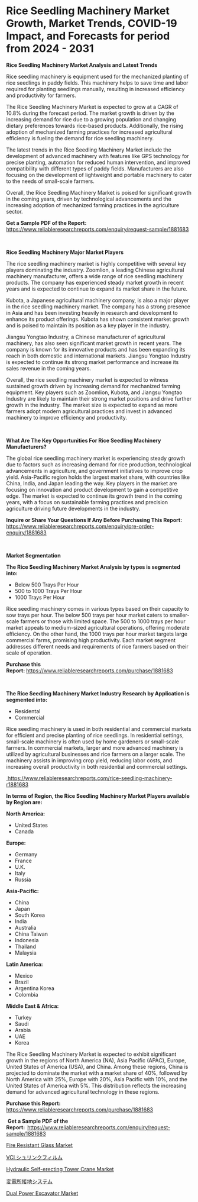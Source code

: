 <p><h1>Rice Seedling Machinery Market Growth, Market Trends, COVID-19 Impact, and Forecasts for period from 2024 - 2031</h1></p><p><strong>Rice Seedling Machinery Market Analysis and Latest Trends</strong></p>
<p><p>Rice seedling machinery is equipment used for the mechanized planting of rice seedlings in paddy fields. This machinery helps to save time and labor required for planting seedlings manually, resulting in increased efficiency and productivity for farmers.</p><p>The Rice Seedling Machinery Market is expected to grow at a CAGR of 10.8% during the forecast period. The market growth is driven by the increasing demand for rice due to a growing population and changing dietary preferences towards rice-based products. Additionally, the rising adoption of mechanized farming practices for increased agricultural efficiency is fueling the demand for rice seedling machinery.</p><p>The latest trends in the Rice Seedling Machinery Market include the development of advanced machinery with features like GPS technology for precise planting, automation for reduced human intervention, and improved compatibility with different types of paddy fields. Manufacturers are also focusing on the development of lightweight and portable machinery to cater to the needs of small-scale farmers.</p><p>Overall, the Rice Seedling Machinery Market is poised for significant growth in the coming years, driven by technological advancements and the increasing adoption of mechanized farming practices in the agriculture sector.</p></p>
<p><strong>Get a Sample PDF of the Report:&nbsp;</strong> <a href="https://www.reliableresearchreports.com/enquiry/request-sample/1881683">https://www.reliableresearchreports.com/enquiry/request-sample/1881683</a></p>
<p>&nbsp;</p>
<p><strong>Rice Seedling Machinery Major Market Players</strong></p>
<p><p>The rice seedling machinery market is highly competitive with several key players dominating the industry. Zoomlion, a leading Chinese agricultural machinery manufacturer, offers a wide range of rice seedling machinery products. The company has experienced steady market growth in recent years and is expected to continue to expand its market share in the future.</p><p>Kubota, a Japanese agricultural machinery company, is also a major player in the rice seedling machinery market. The company has a strong presence in Asia and has been investing heavily in research and development to enhance its product offerings. Kubota has shown consistent market growth and is poised to maintain its position as a key player in the industry.</p><p>Jiangsu Yongtao Industry, a Chinese manufacturer of agricultural machinery, has also seen significant market growth in recent years. The company is known for its innovative products and has been expanding its reach in both domestic and international markets. Jiangsu Yongtao Industry is expected to continue its strong market performance and increase its sales revenue in the coming years.</p><p>Overall, the rice seedling machinery market is expected to witness sustained growth driven by increasing demand for mechanized farming equipment. Key players such as Zoomlion, Kubota, and Jiangsu Yongtao Industry are likely to maintain their strong market positions and drive further growth in the industry. The market size is expected to expand as more farmers adopt modern agricultural practices and invest in advanced machinery to improve efficiency and productivity.</p></p>
<p>&nbsp;</p>
<p><strong>What Are The Key Opportunities For Rice Seedling Machinery Manufacturers?</strong></p>
<p><p>The global rice seedling machinery market is experiencing steady growth due to factors such as increasing demand for rice production, technological advancements in agriculture, and government initiatives to improve crop yield. Asia-Pacific region holds the largest market share, with countries like China, India, and Japan leading the way. Key players in the market are focusing on innovation and product development to gain a competitive edge. The market is expected to continue its growth trend in the coming years, with a focus on sustainable farming practices and precision agriculture driving future developments in the industry.</p></p>
<p><strong>Inquire or Share Your Questions If Any Before Purchasing This Report:</strong> <a href="https://www.reliableresearchreports.com/enquiry/pre-order-enquiry/1881683">https://www.reliableresearchreports.com/enquiry/pre-order-enquiry/1881683</a></p>
<p>&nbsp;</p>
<p><strong>Market Segmentation</strong></p>
<p><strong>The Rice Seedling Machinery Market Analysis by types is segmented into:</strong></p>
<p><ul><li>Below 500 Trays Per Hour</li><li>500 to 1000 Trays Per Hour</li><li>1000 Trays Per Hour</li></ul></p>
<p><p>Rice seedling machinery comes in various types based on their capacity to sow trays per hour. The below 500 trays per hour market caters to smaller-scale farmers or those with limited space. The 500 to 1000 trays per hour market appeals to medium-sized agricultural operations, offering moderate efficiency. On the other hand, the 1000 trays per hour market targets large commercial farms, promising high productivity. Each market segment addresses different needs and requirements of rice farmers based on their scale of operation.</p></p>
<p><strong>Purchase this Report:&nbsp;</strong><a href="https://www.reliableresearchreports.com/purchase/1881683">https://www.reliableresearchreports.com/purchase/1881683</a></p>
<p>&nbsp;</p>
<p><strong>The Rice Seedling Machinery Market Industry Research by Application is segmented into:</strong></p>
<p><ul><li>Residental</li><li>Commercial</li></ul></p>
<p><p>Rice seedling machinery is used in both residential and commercial markets for efficient and precise planting of rice seedlings. In residential settings, small-scale machinery is often used by home gardeners or small-scale farmers. In commercial markets, larger and more advanced machinery is utilized by agricultural businesses and rice farmers on a larger scale. The machinery assists in improving crop yield, reducing labor costs, and increasing overall productivity in both residential and commercial settings.</p></p>
<p><a href="https://www.reliableresearchreports.com/rice-seedling-machinery-r1881683">&nbsp;https://www.reliableresearchreports.com/rice-seedling-machinery-r1881683</a></p>
<p><strong>In terms of Region, the Rice Seedling Machinery Market Players available by Region are:</strong></p>
<p>
    <p> <strong> North America: </strong>
        <ul>
            <li>United States</li>
            <li>Canada</li>
        </ul>
        </p> 
    <p> <strong> Europe: </strong>
        <ul>
            <li>Germany</li>
            <li>France</li>
            <li>U.K.</li>
            <li>Italy</li>
            <li>Russia</li>
        </ul>
        </p> 
    <p> <strong> Asia-Pacific: </strong>
        <ul>
            <li>China</li>
            <li>Japan</li>
            <li>South Korea</li>
            <li>India</li>
            <li>Australia</li>
            <li>China Taiwan</li>
            <li>Indonesia</li>
            <li>Thailand</li>
            <li>Malaysia</li>
        </ul>
        </p> 
    <p> <strong> Latin America: </strong>
        <ul>
            <li>Mexico</li>
            <li>Brazil</li>
            <li>Argentina Korea</li>
            <li>Colombia</li>
        </ul>
        </p> 
    <p> <strong> Middle East & Africa: </strong>
        <ul>
            <li>Turkey</li>
            <li>Saudi</li>
            <li>Arabia</li>
            <li>UAE</li>
            <li>Korea</li>
        </ul>
    </p>
    </p>
<p><p>The Rice Seedling Machinery Market is expected to exhibit significant growth in the regions of North America (NA), Asia Pacific (APAC), Europe, United States of America (USA), and China. Among these regions, China is projected to dominate the market with a market share of 40%, followed by North America with 25%, Europe with 20%, Asia Pacific with 10%, and the United States of America with 5%. This distribution reflects the increasing demand for advanced agricultural technology in these regions.</p></p>
<p><strong>Purchase this Report: </strong><a href="https://www.reliableresearchreports.com/purchase/1881683">https://www.reliableresearchreports.com/purchase/1881683</a></p>
<p>&nbsp;<strong>Get a Sample PDF of the Report:&nbsp;&nbsp;</strong><a href="https://www.reliableresearchreports.com/enquiry/request-sample/1881683">https://www.reliableresearchreports.com/enquiry/request-sample/1881683</a></p>
<p><strong></strong></p>
<p><p><a href="https://issuu.com/reportprime-2/docs/fire-resistant-glass-market-size-20_5d193b1ec6d9ff">Fire Resistant Glass Market</a></p><p><a href="https://github.com/vtbvgl20191192/Market-Research-Report-List-1/blob/main/443880144229.md">VCI シュリンクフィルム</a></p><p><a href="https://github.com/zjyglelu/Market-Research-Report-List-2/blob/main/hydraulic-self-erecting-tower-crane-market.md">Hydraulic Self-erecting Tower Crane Market</a></p><p><a href="https://github.com/laurenreichert/Market-Research-Report-List-1/blob/main/659927744230.md">変電所接地システム</a></p><p><a href="https://github.com/mbisetmhermsr/Market-Research-Report-List-2/blob/main/dual-power-excavator-market.md">Dual Power Excavator Market</a></p></p>